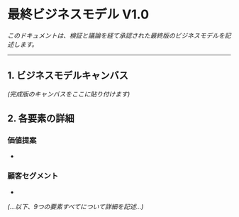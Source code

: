 # 最終ビジネスモデル V1.0

*このドキュメントは、検証と議論を経て承認された最終版のビジネスモデルを記述します。*

---

## 1. ビジネスモデルキャンバス

*(完成版のキャンバスをここに貼り付けます)*

## 2. 各要素の詳細

### 価値提案
- 

### 顧客セグメント
- 

*(...以下、9つの要素すべてについて詳細を記述...)*
